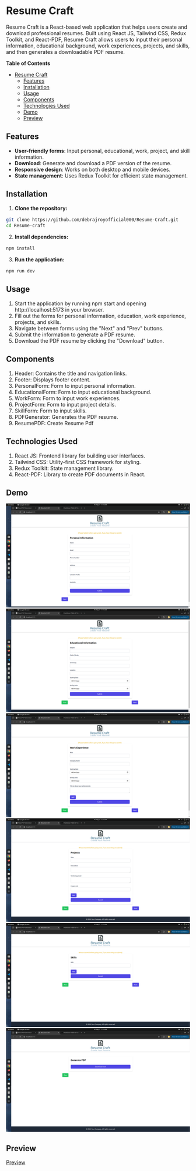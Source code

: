 # Resume Craft

Resume Craft is a React-based web application that helps users create and download professional resumes. Built using React JS, Tailwind CSS, Redux Toolkit, and React-PDF, Resume Craft allows users to input their personal information, educational background, work experiences, projects, and skills, and then generates a downloadable PDF resume.

**Table of Contents**

- [Resume Craft](#resume-craft)
  - [Features](#features)
  - [Installation](#installation)
  - [Usage](#usage)
  - [Components](#components)
  - [Technologies Used](#technologies-used)
  - [Demo](#demo)
  - [Preview](#preview)

## Features

- **User-friendly forms**: Input personal, educational, work, project, and skill information.
- **Download**: Generate and download a PDF version of the resume.
- **Responsive design**: Works on both desktop and mobile devices.
- **State management**: Uses Redux Toolkit for efficient state management.

## Installation

1. **Clone the repository:**

```bash
git clone https://github.com/debrajroyofficial000/Resume-Craft.git
cd Resume-craft
```

2. **Install dependencies:**

```bash
npm install
```

3. **Run the application:**

```bash
npm run dev
```

## Usage

1. Start the application by running npm start and opening http://localhost:5173 in your browser.
2. Fill out the forms for personal information, education, work experience, projects, and skills.
3. Navigate between forms using the "Next" and "Prev" buttons.
4. Submit the information to generate a PDF resume.
5. Download the PDF resume by clicking the "Download" button.

## Components

1. Header: Contains the title and navigation links.
2. Footer: Displays footer content.
3. PersonalForm: Form to input personal information.
4. EducationalForm: Form to input educational background.
5. WorkForm: Form to input work experiences.
6. ProjectForm: Form to input project details.
7. SkillForm: Form to input skills.
8. PDFGenerator: Generates the PDF resume.
9. ResumePDF: Create Resume Pdf

## Technologies Used

1. React JS: Frontend library for building user interfaces.
2. Tailwind CSS: Utility-first CSS framework for styling.
3. Redux Toolkit: State management library.
4. React-PDF: Library to create PDF documents in React.

## Demo

![S1](./public/assets/s1.png)
![S2](./public/assets/s2.png)
![S3](./public/assets/s3.png)
![S4](./public/assets/s4.png)
![S5](./public/assets/s5.png)
![S6](./public/assets/s6.png)

## Preview

[Preview](https://665f5e5f65b68a3452dcf3d2--react-resume-craft.netlify.app/)
